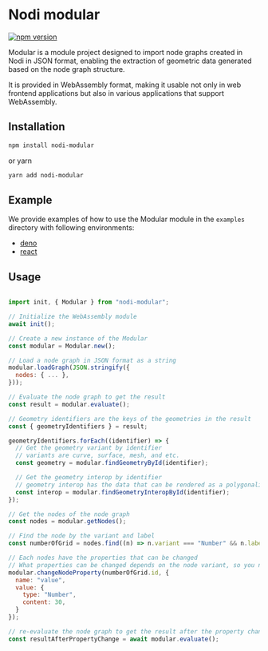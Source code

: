 # Nodi modular

[![npm version](https://img.shields.io/npm/v/nodi-modular.svg?style=flat)](https://www.npmjs.com/package/nodi-modular)

Modular is a module project designed to import node graphs created in Nodi in JSON format, enabling the extraction of geometric data generated based on the node graph structure.

It is provided in WebAssembly format, making it usable not only in web frontend applications but also in various applications that support WebAssembly.

## Installation

```bash
npm install nodi-modular
```

or yarn

```bash
yarn add nodi-modular
```

## Example

We provide examples of how to use the Modular module in the `examples` directory with following environments:

- [deno](https://github.com/Nodi3d/modular/tree/main/examples/deno)
- [react](https://github.com/Nodi3d/modular/tree/main/examples/react)

## Usage

```javascript

import init, { Modular } from "nodi-modular";

// Initialize the WebAssembly module
await init();

// Create a new instance of the Modular
const modular = Modular.new();

// Load a node graph in JSON format as a string
modular.loadGraph(JSON.stringify({
  nodes: { ... },
}));

// Evaluate the node graph to get the result
const result = modular.evaluate();

// Geometry identifiers are the keys of the geometries in the result
const { geometryIdentifiers } = result;

geometryIdentifiers.forEach((identifier) => {
  // Get the geometry variant by identifier
  // variants are curve, surface, mesh, and etc.
  const geometry = modular.findGeometryById(identifier);

  // Get the geometry interop by identifier
  // geometry interop has the data that can be rendered as a polygonalized data (polyline or triangle mesh)
  const interop = modular.findGeometryInteropById(identifier);
});

// Get the nodes of the node graph
const nodes = modular.getNodes();

// Find the node by the variant and label
const numberOfGrid = nodes.find((n) => n.variant === "Number" && n.label === 'number of grid');

// Each nodes have the properties that can be changed
// What properties can be changed depends on the node variant, so you need to check the node variant's properties (numberGrid["properties"])
modular.changeNodeProperty(numberOfGrid.id, {
  name: "value",
  value: {
    type: "Number",
    content: 30,
  }
});

// re-evaluate the node graph to get the result after the property change
const resultAfterPropertyChange = await modular.evaluate();

```
